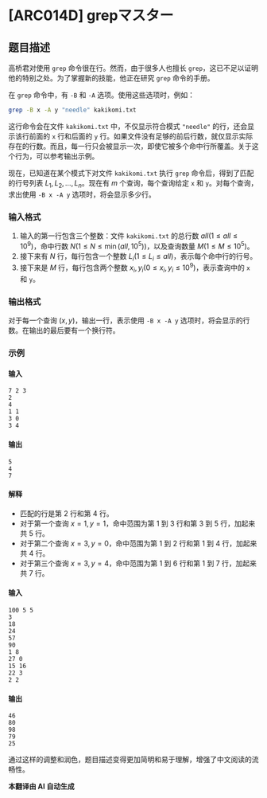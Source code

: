 # [ARC014D] grepマスター

## 题目描述

高桥君对使用 `grep` 命令很在行。然而，由于很多人也擅长 `grep`，这已不足以证明他的特别之处。为了掌握新的技能，他正在研究 `grep` 命令的手册。

在 `grep` 命令中，有 `-B` 和 `-A` 选项。使用这些选项时，例如：

```sh
grep -B x -A y "needle" kakikomi.txt
```

这行命令会在文件 `kakikomi.txt` 中，不仅显示符合模式 `"needle"` 的行，还会显示该行前面的 `x` 行和后面的 `y` 行。如果文件没有足够的前后行数，就仅显示实际存在的行数。而且，每一行只会被显示一次，即使它被多个命中行所覆盖。关于这个行为，可以参考输出示例。

现在，已知道在某个模式下对文件 `kakikomi.txt` 执行 `grep` 命令后，得到了匹配的行号列表 $L_1, L_2, \ldots, L_n$。现在有 $m$ 个查询，每个查询给定 `x` 和 `y`。对每个查询，求出使用 `-B x -A y` 选项时，将会显示多少行。

### 输入格式

1. 输入的第一行包含三个整数：文件 `kakikomi.txt` 的总行数 $all (1 \leq all \leq 10^9)$，命中行数 $N (1 \leq N \leq \min(all, 10^5))$，以及查询数量 $M (1 \leq M \leq 10^5)$。
2. 接下来有 $N$ 行，每行包含一个整数 $L_i (1 \leq L_i \leq all)$，表示每个命中行的行号。
3. 接下来是 $M$ 行，每行包含两个整数 $x_i, y_i (0 \leq x_i, y_i \leq 10^9)$，表示查询中的 `x` 和 `y`。

### 输出格式

对于每一个查询 $(x, y)$，输出一行，表示使用 `-B x -A y` 选项时，将会显示的行数。在输出的最后要有一个换行符。

### 示例
#### 输入
```
7 2 3
2
4
1 1
3 0
3 4
```

#### 输出
```
5
4
7
```

#### 解释
- 匹配的行是第 2 行和第 4 行。
- 对于第一个查询 $x = 1, y = 1$，命中范围为第 1 到 3 行和第 3 到 5 行，加起来共 5 行。
- 对于第二个查询 $x = 3, y = 0$，命中范围为第 1 到 2 行和第 1 到 4 行，加起来共 4 行。
- 对于第三个查询 $x = 3, y = 4$，命中范围为第 1 到 6 行和第 1 到 7 行，加起来共 7 行。

#### 输入
```
100 5 5
3
18
24
57
90
1 8
27 0
15 16
22 3
2 2
```

#### 输出
```
46
80
98
79
25
```

通过这样的调整和润色，题目描述变得更加简明和易于理解，增强了中文阅读的流畅性。

 **本翻译由 AI 自动生成**

